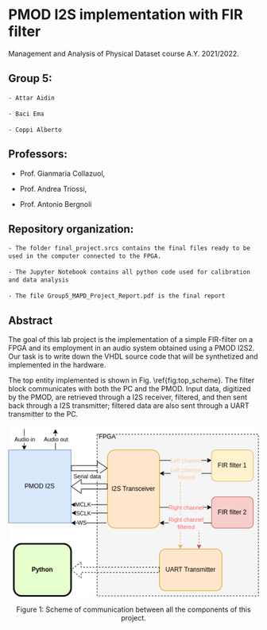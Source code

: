 # PMOD I2S implementation with FIR filter

Management and Analysis of Physical Dataset course A.Y. 2021/2022.

## Group 5:
    
    - Attar Aidin
    
    - Baci Ema
    
    - Coppi Alberto

## Professors:

- Prof. Gianmaria Collazuol,

- Prof. Andrea Triossi,

- Prof. Antonio Bergnoli

## Repository organization:
    
    - The folder final_project.srcs contains the final files ready to be used in the computer connected to the FPGA.
    
    - The Jupyter Notebook contains all python code used for calibration and data analysis
    
    - The file Group5_MAPD_Project_Report.pdf is the final report

## Abstract

The goal of this lab project is the implementation of a simple FIR-filter on a FPGA and its employment in an audio system obtained using a PMOD I2S2. Our task is to write down the VHDL source code that will be synthetized and implemented in the hardware.

The top entity implemented is shown in Fig. \ref{fig:top_scheme}. The filter block communicates with both the PC and the PMOD. Input data, digitized by the PMOD, are retrieved through a I2S receiver, filtered, and then sent back through a I2S transmitter; filtered data are also sent through a UART transmitter to the PC.

<p align="center">
<img src="figures/schematic.png"  width="600"/> </p>
<p align="center">
Figure 1: Scheme of communication between all the components of this project.
